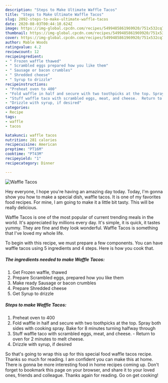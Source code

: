 ```yaml
---
description: "Steps to Make Ultimate Waffle Tacos"
title: "Steps to Make Ultimate Waffle Tacos"
slug: 2092-steps-to-make-ultimate-waffle-tacos
date: 2020-08-03T00:44:10.624Z
image: https://img-global.cpcdn.com/recipes/5499485861969920/751x532cq70/waffle-tacos-recipe-main-photo.jpg
thumbnail: https://img-global.cpcdn.com/recipes/5499485861969920/751x532cq70/waffle-tacos-recipe-main-photo.jpg
cover: https://img-global.cpcdn.com/recipes/5499485861969920/751x532cq70/waffle-tacos-recipe-main-photo.jpg
author: Mable Woods
ratingvalue: 4.2
reviewcount: 12
recipeingredient:
- " Frozen waffle thawed"
- " Scrambled eggs prepared how you like them"
- " Sausage or bacon crumbles"
- " Shredded cheese"
- " Syrup to drizzle"
recipeinstructions:
- "Preheat oven to 400"
- "Fold waffle in half and secure with two toothpicks at the top. Spray both sides with cooking spray. Bake for 8 minutes turning halfway through"
- "Stuff waffle taco with scrambled eggs, meat, and cheese.  Return to oven for 2 minutes to melt cheese."
- "Drizzle with syrup, if desired"
categories:
- Recipe
tags:
- waffle
- tacos

katakunci: waffle tacos 
nutrition: 281 calories
recipecuisine: American
preptime: "PT16M"
cooktime: "PT43M"
recipeyield: "1"
recipecategory: Dinner

---
```



![Waffle Tacos](https://img-global.cpcdn.com/recipes/5499485861969920/751x532cq70/waffle-tacos-recipe-main-photo.jpg)

Hey everyone, I hope you're having an amazing day today. Today, I'm gonna show you how to make a special dish, waffle tacos. It is one of my favorites food recipes. For mine, I am going to make it a little bit tasty. This will be really delicious.

Waffle Tacos is one of the most popular of current trending meals in the world. It's appreciated by millions every day. It's simple, it is quick, it tastes yummy. They are fine and they look wonderful. Waffle Tacos is something that I've loved my whole life.




To begin with this recipe, we must prepare a few components. You can have waffle tacos using 5 ingredients and 4 steps. Here is how you cook that.

<!--inarticleads1-->

##### The ingredients needed to make Waffle Tacos:

1. Get  Frozen waffle, thawed
1. Prepare  Scrambled eggs, prepared how you like them
1. Make ready  Sausage or bacon crumbles
1. Prepare  Shredded cheese
1. Get  Syrup to drizzle




<!--inarticleads2-->

##### Steps to make Waffle Tacos:

1. Preheat oven to 400
1. Fold waffle in half and secure with two toothpicks at the top. Spray both sides with cooking spray. Bake for 8 minutes turning halfway through
1. Stuff waffle taco with scrambled eggs, meat, and cheese.  - Return to oven for 2 minutes to melt cheese.
1. Drizzle with syrup, if desired




So that's going to wrap this up for this special food waffle tacos recipe. Thanks so much for reading. I am confident you can make this at home. There is gonna be more interesting food in home recipes coming up. Don't forget to bookmark this page on your browser, and share it to your loved ones, friends and colleague. Thanks again for reading. Go on get cooking!
